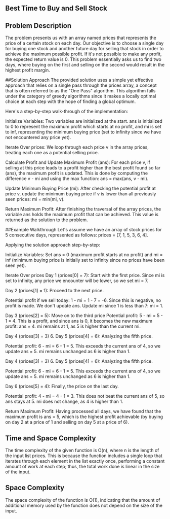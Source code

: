 ## Best Time to Buy and Sell Stock

## Problem Description
The problem presents us with an array named prices that represents the price of a certain stock on each day. Our objective is to choose a single day for buying one stock and another future day for selling that stock in order to achieve the maximum possible profit. If it's not possible to make any profit, the expected return value is 0. This problem essentially asks us to find two days, where buying on the first and selling on the second would result in the highest profit margin.

##Solution Approach
The provided solution uses a simple yet effective approach that relies on a single pass through the prices array, a concept that is often referred to as the "One Pass" algorithm. This algorithm falls under the category of greedy algorithms since it makes a locally optimal choice at each step with the hope of finding a global optimum.

Here's a step-by-step walk-through of the implementation:

Initialize Variables: Two variables are initialized at the start. ans is initialized to 0 to represent the maximum profit which starts at no profit, and mi is set to inf, representing the minimum buying price (set to infinity since we have not encountered any price yet).

Iterate Over prices: We loop through each price v in the array prices, treating each one as a potential selling price.

Calculate Profit and Update Maximum Profit (ans): For each price v, if selling at this price leads to a profit higher than the best profit found so far (ans), the maximum profit is updated. This is done by computing the difference v - mi and using the max function: ans = max(ans, v - mi).

Update Minimum Buying Price (mi): After checking the potential profit at price v, update the minimum buying price if v is lower than all previously seen prices: mi = min(mi, v).

Return Maximum Profit: After finishing the traversal of the array prices, the variable ans holds the maximum profit that can be achieved. This value is returned as the solution to the problem.

##Example Walkthrough
Let's assume we have an array of stock prices for 5 consecutive days, represented as follows: prices = [7, 1, 5, 3, 6, 4].

Applying the solution approach step-by-step:

Initialize Variables: Set ans = 0 (maximum profit starts at no profit) and mi = inf (minimum buying price is initially set to infinity since no prices have been seen yet).

Iterate Over prices Day 1 (prices[0] = 7): Start with the first price. Since mi is set to infinity, any price we encounter will be lower, so we set mi = 7.

Day 2 (prices[1] = 1): Proceed to the next price.

Potential profit if we sell today: 1 - mi = 1 - 7 = -6. Since this is negative, no profit is made. We don't update ans.
Update mi since 1 is less than 7: mi = 1.

Day 3 (prices[2] = 5): Move on to the third price
Potential profit: 5 - mi = 5 - 1 = 4. This is a profit, and since ans is 0, it becomes the new maximum profit: ans = 4.
mi remains at 1, as 5 is higher than the current mi.

Day 4 (prices[3] = 3) 6. Day 5 (prices[4] = 6): Analyzing the fifth price.

Potential profit: 6 - mi = 6 - 1 = 5. This exceeds the current ans of 4, so we update ans = 5.
mi remains unchanged as 6 is higher than 1.

Day 4 (prices[3] = 3) 6. Day 5 (prices[4] = 6): Analyzing the fifth price.

Potential profit: 6 - mi = 6 - 1 = 5. This exceeds the current ans of 4, so we update ans = 5.
mi remains unchanged as 6 is higher than 1.

Day 6 (prices[5] = 4): Finally, the price on the last day.

Potential profit: 4 - mi = 4 - 1 = 3. This does not beat the current ans of 5, so ans stays at 5.
mi does not change, as 4 is higher than 1.

Return Maximum Profit: Having processed all days, we have found that the maximum profit is ans = 5, which is the highest profit achievable (by buying on day 2 at a price of 1 and selling on day 5 at a price of 6).

## Time and Space Complexity
The time complexity of the given function is O(n), where n is the length of the input list prices. This is because the function includes a single loop that iterates through each element in the list exactly once, performing a constant amount of work at each step; thus, the total work done is linear in the size of the input.

## Space Complexity
The space complexity of the function is O(1), indicating that the amount of additional memory used by the function does not depend on the size of the input.